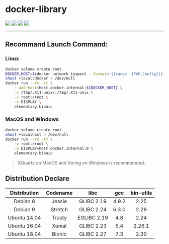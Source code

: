 # docker-library

[![](https://img.shields.io/docker/automated/aggresss/elementary.svg)](https://hub.docker.com/r/aggresss/elementary/)
[![](https://img.shields.io/docker/build/aggresss/elementary.svg)](https://hub.docker.com/r/aggresss/elementary/)
[![](https://img.shields.io/docker/pulls/aggresss/elementary.svg)](https://hub.docker.com/r/aggresss/elementary/)
[![](https://img.shields.io/docker/stars/aggresss/elementary.svg)](https://hub.docker.com/r/aggresss/elementary/)

---

## Recommand Launch Command:

### Linux

```bash
docker volume create root
DOCKER_HOST=$(docker network inspect --format='{{range .IPAM.Config}}{{.Gateway}}{{end}}' bridge)
xhost +local:docker > /dev/null
docker run --rm -it \
    --add-host=host.docker.internal:${DOCKER_HOST} \
    -v /tmp/.X11-unix/:/tmp/.X11-unix \
    -v root:/root \
    -e DISPLAY \
    elementary:bionic
```

### MacOS and Windows

```bash
docker volume create root
xhost +localhost > /dev/null
docker run --rm -it \
    -v root:/root \
    -e DISPLAY=host.docker.internal:0 \
    elementary:bionic
```
> XQuartz on MacOS and Xming on Windows is recommended.

## Distribution Declare

| Distribution | Codename | libc | gcc | bin-utils |
|:---:|:---:|:---:|:---:|:---:|
| Debian 8 | Jessie | GLIBC 2.19 | 4.9.2 | 2.25 |
| Debian 9 | Stretch | GLIBC 2.24 | 6.3.0 | 2.28 |
| Ubuntu 14.04 | Trusty | EGLIBC 2.19 | 4.8 | 2.24 |
| Ubuntu 16.04 | Xenial | GLIBC 2.23 | 5.4 | 2.26.1 |
| Ubuntu 18.04 | Bionic | GLIBC 2.27 | 7.3 | 2.30 |
